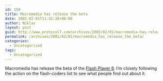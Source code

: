 ```yaml
---
id: 158
title: Macromedia has release the beta
date: 2002-02-01T11:42:28+00:00
author: Niklas
layout: post
guid: http://www.protocol7.com/archives/2002/02/01/macromedia-has-release-the-beta/
permalink: /archives/2002/02/01/macromedia_has_release_the_beta/
categories:
  - Uncategorized
tags:
  - Uncategorized
---
```

<div class='microid-de15cca58da48f875db7d21fe3dab801574ab13c'>
  <p>
    Macromedia has release the beta of the <a href="http://www.macromedia.com/shockwave/download/beta/flashplayer6/">Flash Player 6</a>. I&#8217;m closely following the action on the flash-coders list to see what people find out about it.
  </p>
</div>